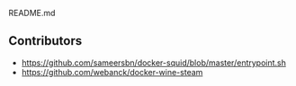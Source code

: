 README.md

## Contributors

- https://github.com/sameersbn/docker-squid/blob/master/entrypoint.sh
- https://github.com/webanck/docker-wine-steam
